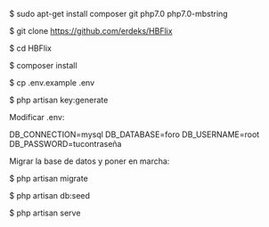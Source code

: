 $ sudo apt-get install composer git php7.0 php7.0-mbstring

$ git clone https://github.com/erdeks/HBFlix

$ cd HBFlix

$ composer install

$ cp .env.example .env

$ php artisan key:generate 

Modificar .env:

DB_CONNECTION=mysql DB_DATABASE=foro DB_USERNAME=root DB_PASSWORD=tucontraseña

Migrar la base de datos y poner en marcha:

$ php artisan migrate

$ php artisan db:seed

$ php artisan serve

